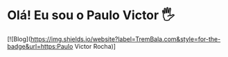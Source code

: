 # Olá! Eu sou o Paulo Victor 🖐

[![Blog](https://img.shields.io/website?label=TremBala.com&style=for-the-badge&url=https:Paulo Victor Rocha)]
